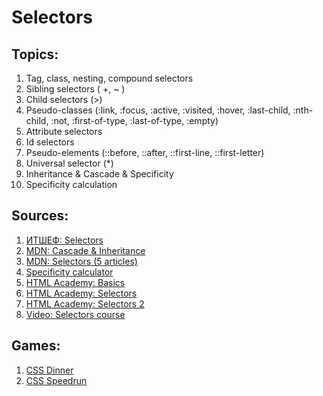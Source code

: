 # Selectors

## Topics:

1. Tag, class, nesting, compound  selectors
2. Sibling selectors ( +, ~ )
3. Child selectors (>)
4. Pseudo-classes (:link, :focus, :active, :visited, :hover, :last-child, :nth-child, :not, :first-of-type, :last-of-type, :empty)
5. Attribute selectors
6. Id selectors
7. Pseudo-elements (::before, ::after, ::first-line, ::first-letter)
8. Universal selector (*)
9. Inheritance & Cascade & Specificity
10. Specificity calculation

## Sources:

1. [ИТШЕФ: Selectors](https://itchief.ru/html-and-css/selectors)
2. [MDN: Cascade & Inheritance](https://developer.mozilla.org/en-US/docs/Learn/CSS/Building_blocks/Cascade_and_inheritance)
3. [MDN: Selectors (5 articles)](https://developer.mozilla.org/en-US/docs/Learn/CSS/Building_blocks/Selectors)
4. [Specificity calculator](https://specificity.keegan.st/)
5. [HTML Academy: Basics](https://htmlacademy.ru/courses/307)
6. [HTML Academy: Selectors](https://htmlacademy.ru/courses/42)
7. [HTML Academy: Selectors 2](https://htmlacademy.ru/courses/57)
8. [Video: Selectors course](https://www.youtube.com/watch?v=BD24Yno0QeU&list=PLs2iKUAvtzYyuuc_2OYhH223guSW8e0c-&index=1)


## Games:

1. [CSS Dinner](https://flukeout.github.io/)
2. [CSS Speedrun](https://css-speedrun.netlify.app/)
